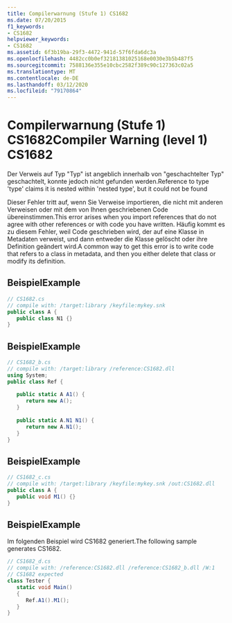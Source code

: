 ```yaml
---
title: Compilerwarnung (Stufe 1) CS1682
ms.date: 07/20/2015
f1_keywords:
- CS1682
helpviewer_keywords:
- CS1682
ms.assetid: 6f3b19ba-29f3-4472-941d-57f6fda6dc3a
ms.openlocfilehash: 4482cc0b0ef32181381025168e0030e3b5b487f5
ms.sourcegitcommit: 7588136e355e10cbc2582f389c90c127363c02a5
ms.translationtype: MT
ms.contentlocale: de-DE
ms.lasthandoff: 03/12/2020
ms.locfileid: "79170864"
---
```

# <a name="compiler-warning-level-1-cs1682"></a><span data-ttu-id="e027e-102">Compilerwarnung (Stufe 1) CS1682</span><span class="sxs-lookup"><span data-stu-id="e027e-102">Compiler Warning (level 1) CS1682</span></span>
<span data-ttu-id="e027e-103">Der Verweis auf Typ "Typ" ist angeblich innerhalb von "geschachtelter Typ" geschachtelt, konnte jedoch nicht gefunden werden.</span><span class="sxs-lookup"><span data-stu-id="e027e-103">Reference to type 'type' claims it is nested within 'nested type', but it could not be found</span></span>  
  
 <span data-ttu-id="e027e-104">Dieser Fehler tritt auf, wenn Sie Verweise importieren, die nicht mit anderen Verweisen oder mit dem von Ihnen geschriebenen Code übereinstimmen.</span><span class="sxs-lookup"><span data-stu-id="e027e-104">This error arises when you import references that do not agree with other references or with code you have written.</span></span> <span data-ttu-id="e027e-105">Häufig kommt es zu diesem Fehler, weil Code geschrieben wird, der auf eine Klasse in Metadaten verweist, und dann entweder die Klasse gelöscht oder ihre Definition geändert wird.</span><span class="sxs-lookup"><span data-stu-id="e027e-105">A common way to get this error is to write code that refers to a class in metadata, and then you either delete that class or modify its definition.</span></span>  
  
## <a name="example"></a><span data-ttu-id="e027e-106">Beispiel</span><span class="sxs-lookup"><span data-stu-id="e027e-106">Example</span></span>  
  
```csharp  
// CS1682.cs  
// compile with: /target:library /keyfile:mykey.snk  
public class A {  
   public class N1 {}  
}  
```  
  
## <a name="example"></a><span data-ttu-id="e027e-107">Beispiel</span><span class="sxs-lookup"><span data-stu-id="e027e-107">Example</span></span>  
  
```csharp  
// CS1682_b.cs  
// compile with: /target:library /reference:CS1682.dll  
using System;  
public class Ref {  
  
   public static A A1() {  
      return new A();  
   }  
  
   public static A.N1 N1() {
      return new A.N1();  
   }  
}  
```  
  
## <a name="example"></a><span data-ttu-id="e027e-108">Beispiel</span><span class="sxs-lookup"><span data-stu-id="e027e-108">Example</span></span>  
  
```csharp  
// CS1682_c.cs  
// compile with: /target:library /keyfile:mykey.snk /out:CS1682.dll  
public class A {  
   public void M1() {}  
}  
```  
  
## <a name="example"></a><span data-ttu-id="e027e-109">Beispiel</span><span class="sxs-lookup"><span data-stu-id="e027e-109">Example</span></span>  
 <span data-ttu-id="e027e-110">Im folgenden Beispiel wird CS1682 generiert.</span><span class="sxs-lookup"><span data-stu-id="e027e-110">The following sample generates CS1682.</span></span>  
  
```csharp  
// CS1682_d.cs  
// compile with: /reference:CS1682.dll /reference:CS1682_b.dll /W:1  
// CS1682 expected  
class Tester {  
   static void Main()  
   {  
      Ref.A1().M1();  
   }  
}  
```
